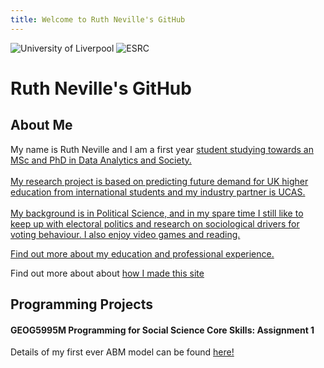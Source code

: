 ```yaml
---
title: Welcome to Ruth Neville's GitHub
---
```

![University of Liverpool](https://user-images.githubusercontent.com/71274167/97724887-6af12480-1ac5-11eb-823c-687199a9b36e.png) ![ESRC](https://user-images.githubusercontent.com/71274167/97725173-c7ecda80-1ac5-11eb-9be1-fa21d09976eb.png)

<h1> Ruth Neville's GitHub </h1> 

<h2> About Me </h2>
<p> My name is Ruth Neville and I am a first year <a href="https://datacdt.org/" CDT </a> student studying towards an MSc and PhD in Data Analytics and Society.<br> 
  <br>
My research project is based on predicting future demand for UK higher education from international students and my industry partner is UCAS.<br>
  <br>
My background is in Political Science, and in my spare time I still like to keep up with electoral politics and research on sociological drivers for voting behaviour. I also enjoy video games and reading.</p>

<p> Find out more about <a href="https://ruthneville.github.io/education.html">my education and professional experience.</a> </p>

<p> Find out more about about <a href="https://ruthneville.github.io/about.html">how I made this site </a> </p>

<h2> Programming Projects </h2>
<h4> GEOG5995M Programming for Social Science Core Skills: Assignment 1 </h4>
<p> Details of my first ever ABM model can be found <a href="https://ruthneville.github.io/ABM.html">here!</a> </p>
